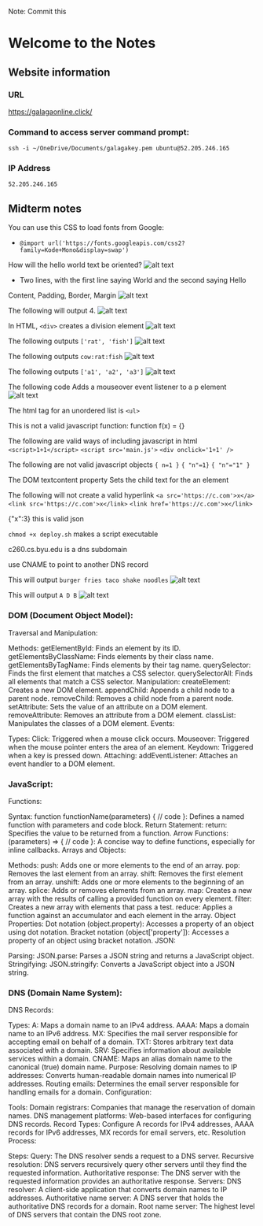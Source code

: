 Note: 
Commit this

# Welcome to the Notes

## Website information
### URL
https://galagaonline.click/

### Command to access server command prompt:
`ssh -i ~/OneDrive/Documents/galagakey.pem ubuntu@52.205.246.165`

### IP Address
`52.205.246.165`

## Midterm notes
You can use this CSS to load fonts from Google:
- `@import url('https://fonts.googleapis.com/css2?family=Kode+Mono&display=swap')`

How will the hello world text be oriented?
![alt text](image.png)
- Two lines, with the first line saying World and the second saying Hello

Content, Padding, Border, Margin
![alt text](image-1.png)

The following will output 4.
![alt text](image-2.png)

In HTML, `<div>` creates a division element
![alt text](image-3.png)

The following outputs `['rat', 'fish']`
![alt text](image-4.png)

The following outputs `cow:rat:fish`
![alt text](image-5.png)

The following outputs `['a1', 'a2', 'a3']`
![alt text](image-6.png)

The following code Adds a mouseover event listener to a p element
![alt text](image-7.png)

The html tag for an unordered list is `<ul>`

This is not a valid javascript function: function f(x) = {}

The following are valid ways of including javascript in html
`<script>1+1</script>`
`<script src='main.js'>`
`<div onclick='1+1' />`

The following are not valid javascript objects
`{ n=1 }`
`{ "n"=1}`
`{ "n"="1" }`

The DOM textcontent property Sets the child text for the an element

The following will not create a valid hyperlink
`<a src='https://c.com'>x</a>`
`<link src='https://c.com'>x</link>`
`<link href='https://c.com'>x</link>`

{"x":3} this is valid json

`chmod +x deploy.sh` makes a script executable

c260.cs.byu.edu is a dns subdomain

use CNAME to point to another DNS record

This will output `burger fries taco shake noodles`
![alt text](image-8.png)

This will output `A D B`
![alt text](image-9.png)

### DOM (Document Object Model):
Traversal and Manipulation:

Methods: getElementById: Finds an element by its ID.
getElementsByClassName: Finds elements by their class name.
getElementsByTagName: Finds elements by their tag name.
querySelector: Finds the first element that matches a CSS selector.
querySelectorAll: Finds all elements that match a CSS selector.
Manipulation:
createElement: Creates a new DOM element.
appendChild: Appends a child node to a parent node.
removeChild: Removes a child node from a parent node.
setAttribute: Sets the value of an attribute on a DOM element.
removeAttribute: Removes an attribute from a DOM element.
classList: Manipulates the classes of a DOM element.
Events:

Types: Click: Triggered when a mouse click occurs.
Mouseover: Triggered when the mouse pointer enters the area of an element.
Keydown: Triggered when a key is pressed down.
Attaching:
addEventListener: Attaches an event handler to a DOM element.
### JavaScript:
Functions:

Syntax: function functionName(parameters) { // code }: Defines a named function with parameters and code block.
Return Statement: return: Specifies the value to be returned from a function.
Arrow Functions: (parameters) => { // code }: A concise way to define functions, especially for inline callbacks.
Arrays and Objects:

Methods: push: Adds one or more elements to the end of an array.
pop: Removes the last element from an array.
shift: Removes the first element from an array.
unshift: Adds one or more elements to the beginning of an array.
splice: Adds or removes elements from an array.
map: Creates a new array with the results of calling a provided function on every element.
filter: Creates a new array with elements that pass a test.
reduce: Applies a function against an accumulator and each element in the array.
Object Properties:
Dot notation (object.property): Accesses a property of an object using dot notation.
Bracket notation (object['property']): Accesses a property of an object using bracket notation.
JSON:

Parsing: JSON.parse: Parses a JSON string and returns a JavaScript object.
Stringifying: JSON.stringify: Converts a JavaScript object into a JSON string.
### DNS (Domain Name System):
DNS Records:

Types: A: Maps a domain name to an IPv4 address.
AAAA: Maps a domain name to an IPv6 address.
MX: Specifies the mail server responsible for accepting email on behalf of a domain.
TXT: Stores arbitrary text data associated with a domain.
SRV: Specifies information about available services within a domain.
CNAME: Maps an alias domain name to the canonical (true) domain name.
Purpose:
Resolving domain names to IP addresses: Converts human-readable domain names into numerical IP addresses.
Routing emails: Determines the email server responsible for handling emails for a domain.
Configuration:

Tools: Domain registrars: Companies that manage the reservation of domain names.
DNS management platforms: Web-based interfaces for configuring DNS records.
Record Types:
Configure A records for IPv4 addresses, AAAA records for IPv6 addresses, MX records for email servers, etc.
Resolution Process:

Steps:
Query: The DNS resolver sends a request to a DNS server.
Recursive resolution: DNS servers recursively query other servers until they find the requested information.
Authoritative response: The DNS server with the requested information provides an authoritative response.
Servers:
DNS resolver: A client-side application that converts domain names to IP addresses.
Authoritative name server: A DNS server that holds the authoritative DNS records for a domain.
Root name server: The highest level of DNS servers that contain the DNS root zone.